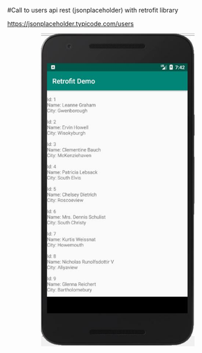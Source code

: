 #Call to users api rest (jsonplaceholder) with retrofit library 

https://jsonplaceholder.typicode.com/users

<p align="center"> 
	<img src="https://github.com/pm-androidd/retrofitdemo/blob/master/screenshot.JPG" width="350"/> 
</p> 